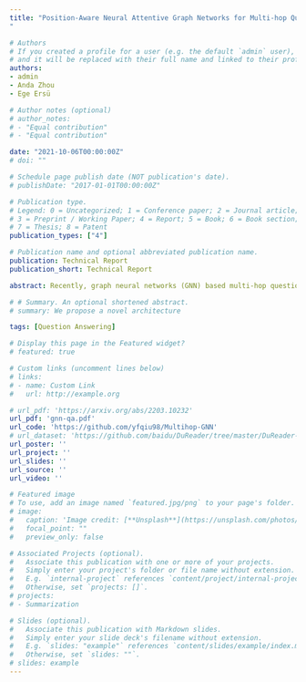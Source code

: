 ```yaml
---
title: "Position-Aware Neural Attentive Graph Networks for Multi-hop Question Answering
"

# Authors
# If you created a profile for a user (e.g. the default `admin` user), write the username (folder name) here 
# and it will be replaced with their full name and linked to their profile.
authors:
- admin
- Anda Zhou
- Ege Ersü

# Author notes (optional)
# author_notes:
# - "Equal contribution"
# - "Equal contribution"

date: "2021-10-06T00:00:00Z"
# doi: ""

# Schedule page publish date (NOT publication's date).
# publishDate: "2017-01-01T00:00:00Z"

# Publication type.
# Legend: 0 = Uncategorized; 1 = Conference paper; 2 = Journal article;
# 3 = Preprint / Working Paper; 4 = Report; 5 = Book; 6 = Book section;
# 7 = Thesis; 8 = Patent
publication_types: ["4"]

# Publication name and optional abbreviated publication name.
publication: Technical Report
publication_short: Technical Report

abstract: Recently, graph neural networks (GNN) based multi-hop question answering (QA) has been studied extensively, as such graph representation can express rich dependencies in language explicitly. However, graph representation suffers from the loss of sequential information, and hardness in representing global semantic information with specific to downstream tasks. In this work, we propose the \textit{query-attention mechanism} to enhance the GNN-QA system by utilizing both global and local contextual information. We also explore injecting the positional information into the graph as to complement the sequential information. We experiment our idea in Entity Relational-Graph Convolutional Networks \cite{decao2019questionansweringRGCN} on part of WikiHop dataset. We identify the existence of \textit{position bias} in the dataset, and the experiment results with ablation study confirmed that our proposed modules improve baseline to achieve higher generalization accuracy with 1.43\%.

# # Summary. An optional shortened abstract.
# summary: We propose a novel architecture

tags: [Question Answering]

# Display this page in the Featured widget?
# featured: true

# Custom links (uncomment lines below)
# links:
# - name: Custom Link
#   url: http://example.org

# url_pdf: 'https://arxiv.org/abs/2203.10232'
url_pdf: 'gnn-qa.pdf'
url_code: 'https://github.com/yfqiu98/Multihop-GNN'
# url_dataset: 'https://github.com/baidu/DuReader/tree/master/DuReader-Retrieval'
url_poster: ''
url_project: ''
url_slides: ''
url_source: ''
url_video: ''

# Featured image
# To use, add an image named `featured.jpg/png` to your page's folder. 
# image:
#   caption: 'Image credit: [**Unsplash**](https://unsplash.com/photos/pLCdAaMFLTE)'
#   focal_point: ""
#   preview_only: false

# Associated Projects (optional).
#   Associate this publication with one or more of your projects.
#   Simply enter your project's folder or file name without extension.
#   E.g. `internal-project` references `content/project/internal-project/index.md`.
#   Otherwise, set `projects: []`.
# projects:
# - Summarization

# Slides (optional).
#   Associate this publication with Markdown slides.
#   Simply enter your slide deck's filename without extension.
#   E.g. `slides: "example"` references `content/slides/example/index.md`.
#   Otherwise, set `slides: ""`.
# slides: example
---
```


<!-- {{% callout note %}}
Click the *Cite* button above to demo the feature to enable visitors to import publication metadata into their reference management software.
{{% /callout %}}

{{% callout note %}}
Create your slides in Markdown - click the *Slides* button to check out the example.
{{% /callout %}}

Supplementary notes can be added here, including [code, math, and images](https://wowchemy.com/docs/writing-markdown-latex/). -->
